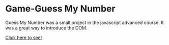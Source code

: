 # Game-Guess My Number

Guess My Number was a small project in the javascript advanced course. It was a great way to introduce the DOM.

<a href="https://mejohngabriel.github.io/Game-Guess-My-Number/">Click here to see!</a>
